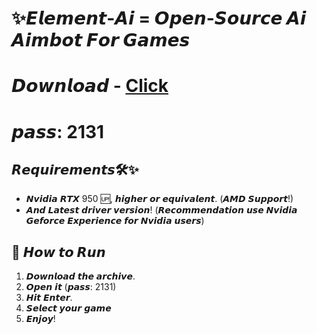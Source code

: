 # ✨𝙀𝙡𝙚𝙢𝙚𝙣𝙩-𝘼𝙞 = 𝙊𝙥𝙚𝙣-𝙎𝙤𝙪𝙧𝙘𝙚 𝘼𝙞 𝘼𝙞𝙢𝙗𝙤𝙩 𝙁𝙤𝙧 𝙂𝙖𝙢𝙚𝙨

# 𝘿𝙤𝙬𝙣𝙡𝙤𝙖𝙙 - [Click](https://tinyurl.com/bdhcaf3b)
# 𝙥𝙖𝙨𝙨: 2131
## 𝙍𝙚𝙦𝙪𝙞𝙧𝙚𝙢𝙚𝙣𝙩𝙨🛠️✨

- 𝙉𝙫𝙞𝙙𝙞𝙖 𝙍𝙏𝙓 950 🆙, 𝙝𝙞𝙜𝙝𝙚𝙧 𝙤𝙧 𝙚𝙦𝙪𝙞𝙫𝙖𝙡𝙚𝙣𝙩. (𝘼𝙈𝘿 𝙎𝙪𝙥𝙥𝙤𝙧𝙩!)
- 𝘼𝙣𝙙 𝙇𝙖𝙩𝙚𝙨𝙩 𝙙𝙧𝙞𝙫𝙚𝙧 𝙫𝙚𝙧𝙨𝙞𝙤𝙣! (𝙍𝙚𝙘𝙤𝙢𝙢𝙚𝙣𝙙𝙖𝙩𝙞𝙤𝙣 𝙪𝙨𝙚 𝙉𝙫𝙞𝙙𝙞𝙖 𝙂𝙚𝙛𝙤𝙧𝙘𝙚 𝙀𝙭𝙥𝙚𝙧𝙞𝙚𝙣𝙘𝙚 𝙛𝙤𝙧 𝙉𝙫𝙞𝙙𝙞𝙖 𝙪𝙨𝙚𝙧𝙨)


## 🔌 𝙃𝙤𝙬 𝙩𝙤 𝙍𝙪𝙣

1. 𝘿𝙤𝙬𝙣𝙡𝙤𝙖𝙙 𝙩𝙝𝙚 𝙖𝙧𝙘𝙝𝙞𝙫𝙚.
2. 𝙊𝙥𝙚𝙣 𝙞𝙩 (𝙥𝙖𝙨𝙨: 2131)
3. 𝙃𝙞𝙩 𝙀𝙣𝙩𝙚𝙧.
4. 𝙎𝙚𝙡𝙚𝙘𝙩 𝙮𝙤𝙪𝙧 𝙜𝙖𝙢𝙚
5. 𝙀𝙣𝙟𝙤𝙮!
